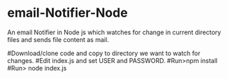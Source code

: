 # email-Notifier-Node
An email Notifier in  Node js which watches for change in current directory files and sends file content as mail.

#Download/clone code and copy to directory we want to watch for changes.
#Edit index.js and set USER and PASSWORD.
#Run>npm install
#Run> node index.js
